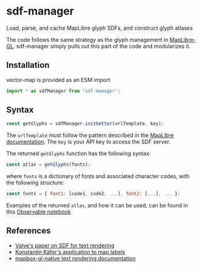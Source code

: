 # sdf-manager

Load, parse, and cache MapLibre glyph SDFs, and construct glyph atlases

The code follows the same strategy as the glyph management in
[MapLibre-GL](https://github.com/maplibre/maplibre-gl-js).
sdf-manager simply pulls out this part of the code and modularizes it.

## Installation
vector-map is provided as an ESM import
```javascript
import * as sdfManager from 'sdf-manager';
```

## Syntax
```javascript
const getGlyphs = sdfManager.initGetter(urlTemplate, key);
```

The `urlTemplate` must follow the pattern described in the
[MapLibre documentation](https://maplibre.org/maplibre-gl-js-docs/style-spec/glyphs/).
The `key` is your API key to access the SDF server.

The returned `getGlyphs` function has the following syntax:
```javascript
const atlas = getGlyphs(fonts);
```
where `fonts` is a dictionary of fonts and associated character codes, with 
the following structure:
```javascript
const fonts = { font1: [code1, code2, ...], font2: [...], ... };
```

Examples of the returned `atlas`, and how it can be used, can be found in this
[Observable notebook](https://observablehq.com/@jjhembd/mapbox-glyph-pbfs#atlas_documentation)

## References
- [Valve's paper on SDF for text rendering](https://steamcdn-a.akamaihd.net/apps/valve/2007/SIGGRAPH2007_AlphaTestedMagnification.pdf)
- [Konstantin Käfer's application to map labels](https://blog.mapbox.com/drawing-text-with-signed-distance-fields-in-mapbox-gl-b0933af6f817)
- [mapbox-gl-native text rendering documentation](https://github.com/mapbox/mapbox-gl-native/wiki/Text-Rendering)
